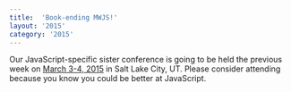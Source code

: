 ```yaml
---
title:  'Book-ending MWJS!'
layout: '2015'
category: '2015'
---
```

Our JavaScript-specific sister conference is going to be held the previous week on [March 3-4, 2015](http://mtnwestjs.org/2015) in Salt Lake City, UT. Please consider attending because you know you could be better at JavaScript.
